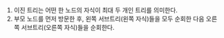 1. 이진 트리는 어떤 한 노드의 자식이 최대 두 개인 트리를 의미한다.
2. 부모 노드를 먼저 방문한 후, 왼쪽 서브트리(왼쪽 자식)들을 모두 순회한 다음 오른쪽 서브트리(오른쪽 자식)들을 순회한다.